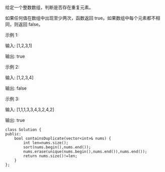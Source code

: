 给定一个整数数组，判断是否存在重复元素。

如果任何值在数组中出现至少两次，函数返回 true。如果数组中每个元素都不相同，则返回 false。

示例 1:

输入: [1,2,3,1]

输出: true

示例 2:

输入: [1,2,3,4]

输出: false

示例 3:

输入: [1,1,1,3,3,4,3,2,4,2]

输出: true
```
class Solution {
public:
    bool containsDuplicate(vector<int>& nums) {
        int len=nums.size();
        sort(nums.begin(),nums.end());
        nums.erase(unique(nums.begin(),nums.end()),nums.end());
        return nums.size()!=len;
    }
};
```
